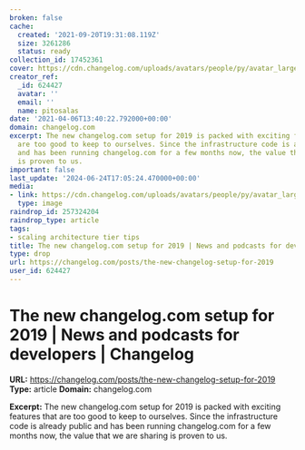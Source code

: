 ```yaml
---
broken: false
cache:
  created: '2021-09-20T19:31:08.119Z'
  size: 3261286
  status: ready
collection_id: 17452361
cover: https://cdn.changelog.com/uploads/avatars/people/py/avatar_large.png?v=63771975846
creator_ref:
  _id: 624427
  avatar: ''
  email: ''
  name: pitosalas
date: '2021-04-06T13:40:22.792000+00:00'
domain: changelog.com
excerpt: The new changelog.com setup for 2019 is packed with exciting features that
  are too good to keep to ourselves. Since the infrastructure code is already public
  and has been running changelog.com for a few months now, the value that we are sharing
  is proven to us.
important: false
last_update: '2024-06-24T17:05:24.470000+00:00'
media:
- link: https://cdn.changelog.com/uploads/avatars/people/py/avatar_large.png?v=63771975846
  type: image
raindrop_id: 257324204
raindrop_type: article
tags:
- scaling architecture tier tips
title: The new changelog.com setup for 2019 | News and podcasts for developers | Changelog
type: drop
url: https://changelog.com/posts/the-new-changelog-setup-for-2019
user_id: 624427
---
```


# The new changelog.com setup for 2019 | News and podcasts for developers | Changelog

**URL:** https://changelog.com/posts/the-new-changelog-setup-for-2019
**Type:** article
**Domain:** changelog.com

**Excerpt:** The new changelog.com setup for 2019 is packed with exciting features that are too good to keep to ourselves. Since the infrastructure code is already public and has been running changelog.com for a few months now, the value that we are sharing is proven to us.
